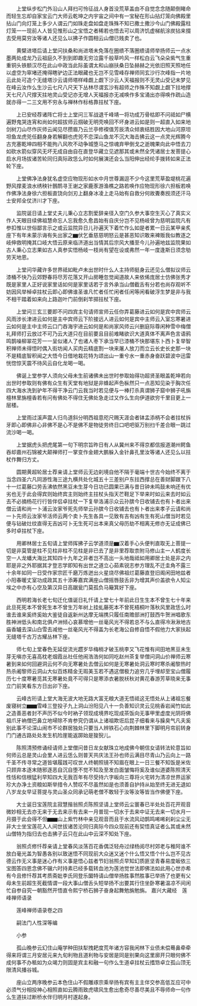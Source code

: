 <!-- { "loadSidebar": true } -->
　　上堂纵步松门外沿山人拜扫可怜征战人身首没荒草盖由不自觉念念随颠倒睹命而轻生忘却自家宝云门大师云乾坤之内宇宙之间中有一宝秘在形山拈灯笼向佛殿里拈山门向灯笼上多少人谓云门如珠走盘如盘走珠殊不知已撒土撒沙今山门佛殿露柱灯笼一一现前人人皆见惟形山之宝悟之者稀若也悟去可以周济饥虚梯航涂炭拈来掇去受用莫穷汝等诸人还见么以拂子作圆相云山僧已贱卖了也。

　　黄檗进塔后请上堂问扶桑和尚进塔未免落在圈缋不落圈缋请师举扬师云一点水墨两处成龙乃云祖庭久不到到即趣无穷泣露千般草吟风一样松白云飞朵朵紫气生重重铜头铁额汉尽在此山中政当此际虽谓太和山崩扶桑日坠赫赫之光依旧照天照地任以虚空为窣堵还掩得瞎驴边正法眼藏也无岂不见雪峰存禅师同玄沙行次峰指一片地云此处可造个无缝塔沙云请师塔样峰觑上觑下沙云人天福报则不无灵山受记未梦见在峰云汝作么生沙云七尺八尺天下丛林尽谓玄沙有超师之作殊不知觑上觑下拄地撑天七尺八尺撑天拄地灵山受记亦无增人天福报亦无减唤作多宝涌出亦得唤作疏山造就亦得一二三文用不穷永与禅林作标格靠拄杖下座。

　　上已安经荐诸阵亡将士上堂问三军战退千峰靖一将功成万骨枯即不问祗如尸横遍野鬼哭连宵和尚如何超拔师云掴破无明壳唤回不坏身进云如是则一超直入如来地剑树刀山尽作灰师云闻见尽攒眉乃云兰亭修褉值芳辰清众倾衷结胜因大地山河原坦坦鱼龙虎兕任翻身身若解翻也虎兕不恋深山鱼龙不沉大海击拂云这一点灵光辉腾今古充塞乾坤四相不能拘八风吹不动争城堕马之惊魂弃甲倒戈之逝魄果向此中悟去刀如砍水箭似穿风无坏无成自由自在直登华藏立见遮那其或未然全凭诸居士发菩提心启水月场拔诸苦轮同归真际政恁么时如何展演还会么当阳伸出经纶手拨转如来正法轮下座。

　　上堂佛净法身犹名虚空应物现形如水中月世尊漏逗不少今这里荒草盈堤桃花遍野风撑麦浪水绣秧针鷾鸸寻王谢之家鹿豕游渔樵之路若唤作应物现形徐六担板若唤作佛净法身徐六担板直饶向剑刃上翻身冰凌上走马始有自救分何故聻奏觊须还汗马士安邦全仗济川才下座。

　　监院诞日请上堂丈夫儿秉心立志割爱辞亲径入空门久参大事空生灭心了真实义作人天眼目续佛祖慧命忘人忘我愈久愈昌始有自庆分岂不见杨岐曾为慈明监院凡有参扣惟以世俗鄙言示之或云监院异日儿孙遍天下着忙作么如是者累一日云某甲亲炙座下有年未蒙示诲有失出家之▆伏乞垂慈慈明怒云是甚恶知识敢来裨贩我似教逐之岐伸救明掩其口岐大悟云原来临济道出当情其后宗风大播至今儿孙遍地兹监院果如古人秉心立志果如古人真参实悟杨岐一枝尚有望在设或弗然一年一度逢斯日须念劬劳天地恩。

　　上堂问华藏许多世界祗如毗卢未出世时什么人主持师挺身云还见么僧拟议师云漆桶不快乃云郊野春将尽芳花落又开山房睡忽觉闻道故人来依俙庞居士仿佛张秀才既是家里人正好说家里话如何是家里话若于言外承当山僧截舌有分若也尚存观听不妨因风举棹卓拄杖云即心即佛谁圣谁凡忙者任忙闲者任闲等闲看破浮生梦是非与我不相干踏着如来向上路迦叶门前倒刹竿掷拄杖下座。

　　上堂问三玄三要即不问四宾主句请师宣师云任你弄葛藤进云如何是宾中宾师云风雨涉长津进云如何是主中宾师云下阶接远人进云如何是宾中主师云入室忘寒暑进云如何是主中主师云口门吞海宇进云如何是和尚家风师云兴删庭际尊闲种雪中梅僧礼拜师打云放过不可乃云大道只在目前要且目前难睹欲识大道真体不离声色言语鸦鸣鹊噪柳翠花芳一一呈似诸人了也诸人枣下承当早已漆桶不快那堪东卜西卜复举智积禅师未得悟时偶入街坊闻人买肉云精底割一块来屠人放刀而立云长史长史那一块不是精底智积闻之大悟今日借地栽花特为颂出山一重兮水一重赤身奋跃碧波中迅雷恍惚惊天震不待风云自化龙喝一喝。

　　佛诞上堂参学人须向父母未生前诸佛未出世时参取始得功超贤圣眼盖乾坤若向出世时参取则有佛有众生有天堂有地狱是非蜂起声色枞然只一点恶知见染于胸次任四大海水洗到驴年不得干净云门云我当时若见便与一棒打杀真谓狮子窟中狮子吼旃檀林里旃檀香若有问有佛处不得住无佛处急走过又作么生向伊道欲穷千里目更上一层楼。

　　上堂雨过溪声震人归鸟道斜分明西祖意咫尺赐天涯会者钵盂添柄不会者拄杖拆牙即心即佛非心非佛不是心不是佛不是物徒劳终日口吧吧驱万别扫千差合眼一跳过流沙喝一喝。

　　上堂据虎头把虎尾第一句下明宗旨昨日有人从冀州来不得京都信报道潮州鳄鱼吞却嘉州石锦被大颠禅师打一掌变作金翅大鹏躲入金针鼻孔里汝等诸人还见么以拄杖作舞归方丈。

　　圆期黄超轮居士荐亲请上堂师云无边刹境自他不隔于毫端十世古今始终不离于当念四圣六凡同游性海三途九横共处化城五十三差别户东拄西撑总在善财脚跟下八十一烂葛藤口劳舌沸依然黑豆未生芽今日功已圆果已满与昔日钟未鸣鼓未响还有优劣也无于此会得宾则始终宾主则始终主拄杖头指天芒鞋足下举来时如云来去时如云去不必摘杨花行行皆伴侣卓拄杖一下复举洛浦示众云孙膑今日收铺去也有卜者出来僧云请和尚一卜浦云汝家爷死先师举云孙膑今日收铺去也有卜者出来孝子云请和尚一卜先师云汝家爷活师云两个卖卜先生各具一见致有吉有凶有生有死山僧当时若见便与钻破灶纹直得无吉凶可卜无生死可出本来真父母历劫不相离无修亦无证成佛已多时卓拄杖下座。

　　用卿林居士五旬请上堂师挥拂子云学道须是▆汉着手心头便判直取无上菩提一切是非莫管是柱不见柱非柱不见柱是非已去了是非里荐取柰附马修山主一人鹤度长空一人龙蟠大海比其知四十九年之非者岂不高出一头地哉祗如用卿居士处是非之内耶是非之外耶据其才登志学即知有出世之道立心茹素锐志参方理乱不迁圭角不露三十余年如同一日受作家宗匠千磨万炼迸出火星烧尽佛祖烂葛藤直登旧阁闲田地兹者小阳春暖丈室功成政其五十添筹嘉宾满座山僧摇唇鼓舌非为增其声价盖欲令人知尘埃之中亦有心空及第汉异日高踞瓮门莫孤负马簸箕好下座。

　　西明若海长老七旬迁化值诞日礼忏请上堂七十年前此日生生本不曾生七十年来此旦死死本不曾死生本不曾生万年树上挂虬藤死本不曾死梧桐叶落秋风里政恁么时谁去谁来奚终奚始大鉴徒自返新州达摩无端携只履任南赡部洲打鼓西牛贺洲唱歌东胜神洲低头和南北俱卢洲倾心哀慕增他一丝毫风光不得若总不与么直得冷湫湫地古庙香罏去深山白雪去减他一丝毫风光不得盖为长老海公自修自悟不假他力大家扶起无缝塔千古万古耀丛林下座。

　　师七旬上堂春色无延促流光趱岁华梅梢才破玉桃李又飞花惟有间田地黑豆未生芽无嗔亦无喜高枕老烟霞丛社任他闹浩浩何如同吃赵州茶复举僧问洞山价禅师云寒暑到来如何回避洞云何不向无寒暑处去僧云如何是无寒暑处洞云寒时寒杀阇黎热时热杀阇黎师云洞山大似百炼精金无瑕美玉若不遇这僧极力追穷几乎埋却至宝山僧履历七十度寒暑觅其无寒暑处竟不可得只是寒添衣暑脱袄秋对黄花春游芳草晓来无事立门前笑看东方日出卯下座。

　　云峰古珩请上堂大海无波大地无路大富无粮大道无悟祗这无悟处从上诸祖忘餐废寝树立▆▆雪峰三登投子九上洞山汾阳见八十一负善知识灵云见桃香岩闻竹如此之造善恶者封不声历不似今时衲子领现成境界吃现成茶饭向无事甲里虚度光阴将佛祖爪牙衲僧巴鼻立地埽除不肯参究仍谓从上诸祖欺诳后昆子细看来与臊臭气凡夫奚别此事不论深山闹市不论群居独处只要当人辨铁石心向荆棘林里下脚明月帘前转身门门通古路处处发生机险崖能返踯始是狻猊儿。

　　陈照清预修诵经请师上堂僧问昔日龙女献珠立地成佛今朝信女请转法轮意旨如何师云总是灵山会里人进云恁么则普天共庆法王孙也师云满目尽青山乃云向上一路千圣不传寻常之道皆堪履践可叹世人终朝照镜不知眉在眼上一日三餐不知饭是米佐只顾弃本逐末随邪逐恶自沉自堕不觉不知及至发白面皱悔将奚及谁似道婆陈照清天性恬和信根猛利早知四大无我百年有尽受持六字皈向三尊将火宅转为清凉世界运家珍大办净土资粮如斯举措令人赞叹不尽虽然如是也须善自护持从始至终无进无退如八岁龙女早证菩提与灵山圣众同承记萌老僧不敢轻于汝等汝等皆当作佛便下座。

　　大士诞日宝莲院主寂慧揩翁照贞陈照坚请上堂师云尘寰春已半处处百花开观音微妙相无去亦无来于无去来示有去来一月普现一切水于去来中证无去来一切水月一月摄于此会得不但▆▆山上紫竹林中亲见观音而且于水流风动鹊鸣唏唏刹刹尘尘无非大士坐宝莲花入人间世拔诸苦沦同归真际今四众现前还有契悟真证者么其或未然山僧特为指归去也击拂子云只在此山中云深不知处下座。

　　翁照贞修忏荐亲请上堂春风淡荡百花香偶泛轻舟过绿杨阅尽村郊老与稚阿谁不放白毫光盖为智愚各别以致迷悟不同现前大众迷又迷个什么悟又悟个什么岂不见古德云作无义事是迷心作有义事是悟心兹者节妇翁照贞早知幻质匪坚青春易度皈依三宝图答四恩念佛不辍六时持素已经多载转血池为莲池觉世法即佛法如此用心世亦希有今且修忏荐其考质斋妣李氏同登乐圞特请山僧举扬胜事然胜事已举扬了也更有父母未生前超生死截情谓一段大事山僧舌头短举扬不出要其行住坐卧寒暑温凉不间闲忙自参自究一朝豁然开悟直令熙宁桥石狮子奋身起舞勉旃勉旃。
嘉兴大藏经　莲峰禅师语录


　　莲峰禅师语录卷之四

　　嗣法门人性深等编

　　小参

　　孤山晚参云幻住山庵学种田扶犁拽耙度荒年诸方容我闲林下业债未偿蓦鼻牵牵得来将谓三月安居元来九旬利物且道利物与安居是同是别果向这里廓开只眼何佛不成何事不办秪如为众竭力则固是宾主和融一句作么生道卓拄杖云搘筇卓立孤山顶无限清风播谷城。

　　座山立两序晚参云本色住山不假雕琢宗乘举扬有宾有主主伴交参高低互应可中必须气分相投神心相照直如云腾雨致虎啸风生愈出愈奇尽善尽美且不辱师命一句作么生道扶过断桥水伴归明月村遂起身。

